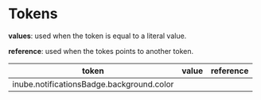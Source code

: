 # Tokens

**values**: used when the token is equal to a literal value.

**reference**: used when the tokes points to another token.

| token                                     | value | reference |
| ----------------------------------------- | ----- | --------- |
| inube.notificationsBadge.background.color |       |           |
